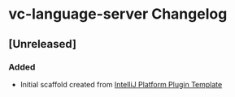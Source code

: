 <!-- Keep a Changelog guide -> https://keepachangelog.com -->

# vc-language-server Changelog

## [Unreleased]
### Added
- Initial scaffold created from [IntelliJ Platform Plugin Template](https://github.com/JetBrains/intellij-platform-plugin-template)
